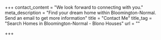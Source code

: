 +++
contact_content = "We look forward to connecting with you."
meta_description = "Find your dream home within Bloomington-Normal. Send an email to get more information"
title = "Contact Me"
title_tag = "Search Homes in Bloomington-Normal - Blono Houses"
url = ""

+++
